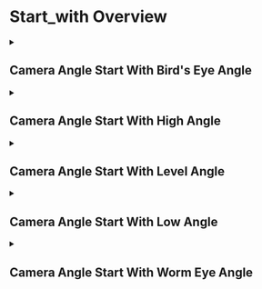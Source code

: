 # Start_with Overview

<details>
<summary><h2>Camera Angle Start With Bird's Eye Angle</h2></summary>


<h3>🔵 Label Name:</h3>
<code>camera_angle_start_with_bird_eye_angle</code>


<h3>📖 Definition:</h3>
Does the video start with the camera positioned at a bird's eye angle, offering a top-down view directly looking down at the ground?

<details>
<summary><h4> Question (Definition)</h4></summary>

</details>

<details>
<summary><h4> Alternative Question</h4></summary>

- Does the shot start with a bird's eye perspective?

- Is the starting frame taken from a top-down viewpoint?

- Does the video begin with the camera looking straight down at the ground?

- Is the initial shot captured from an overhead, bird's eye perspective?

- Does the sequence open with a shot where the camera is directly above the scene?

- Is the first shot positioned in a strict top-down orientation?

- Does the video open with an aerial viewpoint looking directly downward?

- Is the starting frame recorded from a high, perpendicular angle?

</details>

<details>
<summary><h4> Prompt (Definition)</h4></summary>

- The video starts with the camera positioned at a bird's eye angle, looking directly downward at the ground.

</details>

<details>
<summary><h4> Alternative Prompt</h4></summary>

- A shot starting from a strict top-down perspective.

- A video beginning with a bird's eye view, directly above the scene.

- A sequence that starts with an overhead camera looking straight down.

- A shot where the environment is captured from a top-down orientation.

- A video opening with a high, perpendicular perspective.

- A shot where the camera is positioned vertically above the ground.

- A video that starts with a fully downward-facing angle.

- A scene that opens with a bird's eye framing of the environment.

</details>

<h4>🟢 Positive:</h4>
<code>self.cam_setup.camera_angle_info['start'] == 'bird_eye_angle'</code>

<h4>🔴 Negative:</h4>
<code>self.cam_setup.camera_angle_info['start'] not in ['bird_eye_angle', 'unknown']</code>

</details>

<details>
<summary><h2>Camera Angle Start With High Angle</h2></summary>


<h3>🔵 Label Name:</h3>
<code>camera_angle_start_with_high_angle</code>


<h3>📖 Definition:</h3>
Does the video start with the camera positioned at a high angle, tilted downward compared to a level angle but not directly top-down?

<details>
<summary><h4> Question (Definition)</h4></summary>

</details>

<details>
<summary><h4> Alternative Question</h4></summary>

- Does the shot start with a downward-facing high angle?

- Is the starting frame taken from a higher viewpoint, looking down compared to a level angle?

- Does the video begin with the camera angled downward but not entirely overhead?

- Is the initial shot captured from an elevated position, looking slightly down?

- Does the sequence open with a perspective higher than a level angle but lower than a bird’s-eye view?

- Is the first shot positioned with a noticeable downward tilt compared to a straight-on view?

- Does the video open with a view looking downward, but not completely top-down?

- Is the starting frame recorded from a higher elevation than a neutral level angle?

</details>

<details>
<summary><h4> Prompt (Definition)</h4></summary>

- The video starts with the camera positioned at a high angle, tilted downward compared to a level angle but not directly top-down.

</details>

<details>
<summary><h4> Alternative Prompt</h4></summary>

- A shot starting from a high-angle perspective, looking downward compared to a neutral angle.

- A video beginning with an elevated viewpoint, angled downward but not extreme.

- A sequence that starts with a high-angle framing, positioned above level angle.

- A shot where the camera is higher than a level angle, tilting downward.

- A video opening with a perspective slightly above normal eye level, looking down.

- A shot where the camera is positioned at a high angle, but not completely top-down.

- A video that starts with an elevated framing, angled slightly downward.

- A scene that opens with the camera positioned higher than a neutral level shot, tilting downward.

</details>

<h4>🟢 Positive:</h4>
<code>self.cam_setup.camera_angle_info['start'] == 'high_angle'</code>

<h4>🔴 Negative:</h4>
<code>self.cam_setup.camera_angle_info['start'] not in ['high_angle', 'unknown']</code>

</details>

<details>
<summary><h2>Camera Angle Start With Level Angle</h2></summary>


<h3>🔵 Label Name:</h3>
<code>camera_angle_start_with_level_angle</code>


<h3>📖 Definition:</h3>
Does the video start with level angle?

<details>
<summary><h4> Question (Definition)</h4></summary>

</details>

<details>
<summary><h4> Alternative Question</h4></summary>

- Does the shot start with level angle?

- Is the starting frame showing level angle?

- Does the video start using level angle?

- Is the initial shot at level angle?

- Does the sequence start with level angle?

- Is the first shot at level angle?

- Does the video open with level angle?

- Is the starting frame at level angle?

</details>

<details>
<summary><h4> Prompt (Definition)</h4></summary>

- A video that starts with level angle.

</details>

<details>
<summary><h4> Alternative Prompt</h4></summary>

- A shot starting with level angle.

- A video starting at level angle.

- A sequence beginning with level angle.

- A shot initially at level angle.

- A video opening with level angle.

- A shot starting at level angle.

- A video beginning with level angle.

- A sequence starting at level angle.

</details>

<h4>🟢 Positive:</h4>
<code>self.cam_setup.camera_angle_info['start'] == 'level_angle'</code>

<h4>🔴 Negative:</h4>
<code>self.cam_setup.camera_angle_info['start'] not in ['level_angle', 'unknown']</code>

</details>

<details>
<summary><h2>Camera Angle Start With Low Angle</h2></summary>


<h3>🔵 Label Name:</h3>
<code>camera_angle_start_with_low_angle</code>


<h3>📖 Definition:</h3>
Does the video start with the camera positioned at a low angle, angled upward relative to a level perspective but not directly from below?

<details>
<summary><h4> Question (Definition)</h4></summary>

</details>

<details>
<summary><h4> Alternative Question</h4></summary>

- Does the shot start with an upward-tilted camera angle?

- Is the starting frame positioned below a level viewpoint?

- Does the video begin with the camera angled upward from a low position?

- Is the initial shot taken from a perspective looking up?

- Does the sequence open with the camera angled lower than a level view?

- Is the first shot framed from a low vantage point looking up?

- Does the video open with the camera positioned below the main subject or scene?

- Is the starting frame captured from a lower-than-normal camera height?

</details>

<details>
<summary><h4> Prompt (Definition)</h4></summary>

- The video starts with the camera positioned at a low angle, angled upward relative to a level perspective but not directly from below.

</details>

<details>
<summary><h4> Alternative Prompt</h4></summary>

- A shot starting at a low angle, looking upward.

- A video beginning with a low-angle perspective.

- A sequence that starts with the camera positioned below eye level.

- A shot showing the environment from a low vantage point.

- A video opening with an upward-tilted view.

- A shot where the camera is positioned at a low height, pointing up.

- A video that starts with an angle looking up at the subject or scene.

- A scene that opens with a low-positioned, upward-facing camera.

</details>

<h4>🟢 Positive:</h4>
<code>self.cam_setup.camera_angle_info['start'] == 'low_angle'</code>

<h4>🔴 Negative:</h4>
<code>self.cam_setup.camera_angle_info['start'] not in ['low_angle', 'unknown']</code>

</details>

<details>
<summary><h2>Camera Angle Start With Worm Eye Angle</h2></summary>


<h3>🔵 Label Name:</h3>
<code>camera_angle_start_with_worm_eye_angle</code>


<h3>📖 Definition:</h3>
Does the video start with the camera positioned at a worm’s eye angle, looking sharply upward to the sky?

<details>
<summary><h4> Question (Definition)</h4></summary>

</details>

<details>
<summary><h4> Alternative Question</h4></summary>

- Does the shot start with the camera looking straight up?

- Is the starting frame positioned at a worm’s eye perspective?

- Does the video begin with an extreme low-angle shot looking upward?

- Is the initial shot captured from below, with the camera pointing skyward?

- Does the sequence open with a worm’s eye view, looking vertically up?

- Is the first shot taken from the lowest perspective, directed upward?

- Does the video open with an angle opposite to a bird’s eye view?

- Is the starting frame recorded with the camera tilted steeply upwards?

</details>

<details>
<summary><h4> Prompt (Definition)</h4></summary>

- The video starts with the camera positioned at a worm’s eye angle, looking sharply upward to the sky.

</details>

<details>
<summary><h4> Alternative Prompt</h4></summary>

- A shot starting at a worm’s eye angle, looking steeply upward.

- A video beginning with a worm’s eye view, capturing the sky or ceiling.

- A sequence that starts with the camera positioned extremely low and pointing up.

- A shot showing the environment from a worm’s eye perspective.

- A video opening with a dramatically low-angle upward tilt.

- A shot where the camera is positioned at ground level and directed upward.

- A video that starts with the camera framing subjects from an extreme low viewpoint.

- A scene that opens with the camera tilted strongly upwards, emphasizing height.

</details>

<h4>🟢 Positive:</h4>
<code>self.cam_setup.camera_angle_info['start'] == 'worm_eye_angle'</code>

<h4>🔴 Negative:</h4>
<code>self.cam_setup.camera_angle_info['start'] not in ['worm_eye_angle', 'unknown']</code>

</details>
